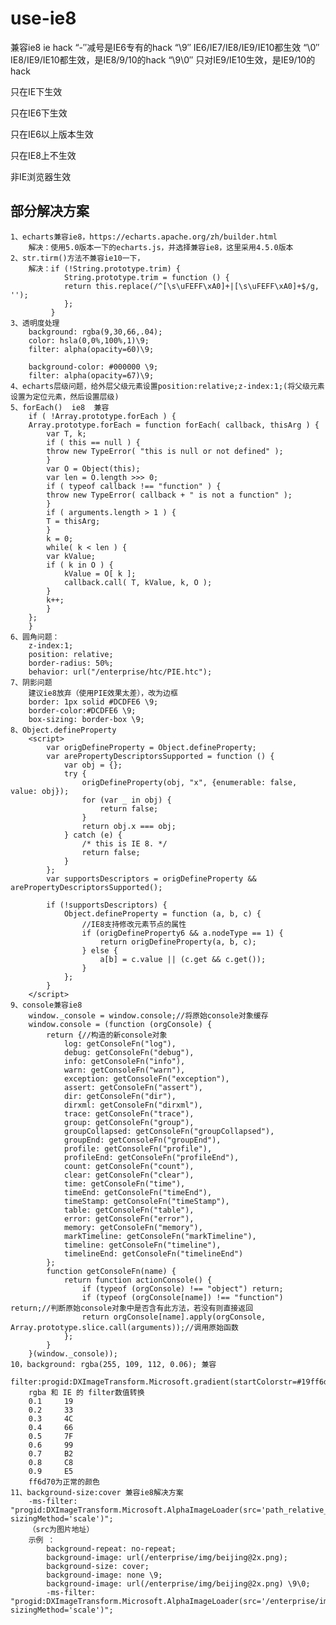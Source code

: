 # use-ie8
兼容ie8
ie hack 
“-″减号是IE6专有的hack
“\9″ IE6/IE7/IE8/IE9/IE10都生效
“\0″ IE8/IE9/IE10都生效，是IE8/9/10的hack
“\9\0″ 只对IE9/IE10生效，是IE9/10的hack

只在IE下生效
<!--[if IE]>
这段文字只在IE浏览器显示
<![endif]-->

只在IE6下生效
<!--[if IE 6]>
这段文字只在IE6浏览器显示
<![endif]-->

只在IE6以上版本生效
<!--[if gte IE 6]>
这段文字只在IE6以上(包括)版本IE浏览器显示
<![endif]-->

只在IE8上不生效
<!--[if ! IE 8]>
这段文字在非IE8浏览器显示
<![endif]-->

非IE浏览器生效
<!--[if !IE]>
这段文字只在非IE浏览器显示
<![endif]-->
## 部分解决方案
    1、echarts兼容ie8，https://echarts.apache.org/zh/builder.html
        解决：使用5.0版本一下的echarts.js，并选择兼容ie8，这里采用4.5.0版本
    2、str.tirm()方法不兼容ie10一下，
        解决：if (!String.prototype.trim) {
                String.prototype.trim = function () {
                return this.replace(/^[\s\uFEFF\xA0]+|[\s\uFEFF\xA0]+$/g, '');
                };
             }
    3、透明度处理
        background: rgba(9,30,66,.04);
        color: hsla(0,0%,100%,1)\9;
		filter: alpha(opacity=60)\9;

        background-color: #000000 \9;
	    filter: alpha(opacity=67)\9;
    4、echarts层级问题，给外层父级元素设置position:relative;z-index:1;(将父级元素设置为定位元素，然后设置层级)
    5、forEach()  ie8  兼容
        if ( !Array.prototype.forEach ) {
        Array.prototype.forEach = function forEach( callback, thisArg ) {
            var T, k;
            if ( this == null ) {
            throw new TypeError( "this is null or not defined" );
            }
            var O = Object(this);
            var len = O.length >>> 0; 
            if ( typeof callback !== "function" ) {
            throw new TypeError( callback + " is not a function" );
            }
            if ( arguments.length > 1 ) {
            T = thisArg;
            }
            k = 0;
            while( k < len ) {
            var kValue;
            if ( k in O ) {
                kValue = O[ k ];
                callback.call( T, kValue, k, O );
            }
            k++;
            }
        };
        }
    6、圆角问题：
        z-index:1;
        position: relative;
        border-radius: 50%;
		behavior: url("/enterprise/htc/PIE.htc");
    7、阴影问题
        建议ie8放弃（使用PIE效果太差），改为边框
        border: 1px solid #DCDFE6 \9;
		border-color:#DCDFE6 \9;
		box-sizing: border-box \9;
    8、Object.defineProperty
        <script>
			var origDefineProperty = Object.defineProperty;
			var arePropertyDescriptorsSupported = function () {
				var obj = {};
				try {
					origDefineProperty(obj, "x", {enumerable: false, value: obj});
					for (var _ in obj) {
						return false;
					}
					return obj.x === obj;
				} catch (e) {
					/* this is IE 8. */
					return false;
				}
			};
			var supportsDescriptors = origDefineProperty && arePropertyDescriptorsSupported();
	
			if (!supportsDescriptors) {
				Object.defineProperty = function (a, b, c) {
					//IE8支持修改元素节点的属性
					if (origDefineProperty6 && a.nodeType == 1) {
						return origDefineProperty(a, b, c);
					} else {
						a[b] = c.value || (c.get && c.get());
					}
				};
			}
		</script>
    9、console兼容ie8
        window._console = window.console;//将原始console对象缓存
        window.console = (function (orgConsole) {
            return {//构造的新console对象
                log: getConsoleFn("log"),
                debug: getConsoleFn("debug"),
                info: getConsoleFn("info"),
                warn: getConsoleFn("warn"),
                exception: getConsoleFn("exception"),
                assert: getConsoleFn("assert"),
                dir: getConsoleFn("dir"),
                dirxml: getConsoleFn("dirxml"),
                trace: getConsoleFn("trace"),
                group: getConsoleFn("group"),
                groupCollapsed: getConsoleFn("groupCollapsed"),
                groupEnd: getConsoleFn("groupEnd"),
                profile: getConsoleFn("profile"),
                profileEnd: getConsoleFn("profileEnd"),
                count: getConsoleFn("count"),
                clear: getConsoleFn("clear"),
                time: getConsoleFn("time"),
                timeEnd: getConsoleFn("timeEnd"),
                timeStamp: getConsoleFn("timeStamp"),
                table: getConsoleFn("table"),
                error: getConsoleFn("error"),
                memory: getConsoleFn("memory"),
                markTimeline: getConsoleFn("markTimeline"),
                timeline: getConsoleFn("timeline"),
                timelineEnd: getConsoleFn("timelineEnd")
            };
            function getConsoleFn(name) {
                return function actionConsole() {
                    if (typeof (orgConsole) !== "object") return;
                    if (typeof (orgConsole[name]) !== "function") return;//判断原始console对象中是否含有此方法，若没有则直接返回
                    return orgConsole[name].apply(orgConsole, Array.prototype.slice.call(arguments));//调用原始函数
                };
            }
        }(window._console));
    10，background: rgba(255, 109, 112, 0.06); 兼容
        filter:progid:DXImageTransform.Microsoft.gradient(startColorstr=#19ff6d70,endColorstr=#19ff6d70);
        rgba 和 IE 的 filter数值转换
        0.1     19
        0.2     33
        0.3     4C
        0.4     66
        0.5     7F
        0.6     99
        0.7     B2
        0.8     C8
        0.9     E5
        ff6d70为正常的颜色
    11、background-size:cover 兼容ie8解决方案
        -ms-filter: "progid:DXImageTransform.Microsoft.AlphaImageLoader(src='path_relative_to_the_HTML_file', sizingMethod='scale')";
        （src为图片地址）
        示例 ：
            background-repeat: no-repeat;
            background-image: url(/enterprise/img/beijing@2x.png);
            background-size: cover;
            background-image: none \9;
            background-image: url(/enterprise/img/beijing@2x.png) \9\0;
            -ms-filter: "progid:DXImageTransform.Microsoft.AlphaImageLoader(src='/enterprise/img/beijing@2x.png', sizingMethod='scale')";